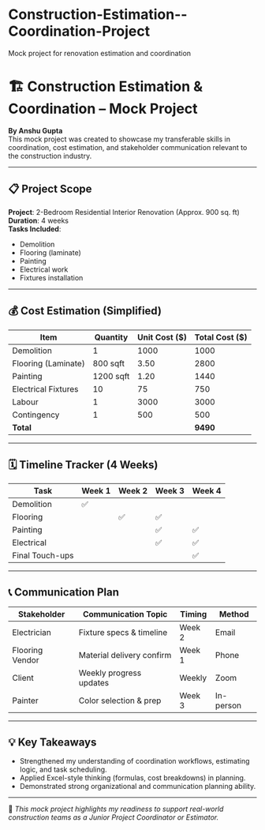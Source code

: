 # Construction-Estimation--Coordination-Project
Mock project for renovation estimation and coordination
# 🏗️ Construction Estimation & Coordination – Mock Project

**By Anshu Gupta**  
This mock project was created to showcase my transferable skills in coordination, cost estimation, and stakeholder communication relevant to the construction industry.

---

## 📋 Project Scope

**Project**: 2-Bedroom Residential Interior Renovation (Approx. 900 sq. ft)  
**Duration**: 4 weeks  
**Tasks Included**:
- Demolition
- Flooring (laminate)
- Painting
- Electrical work
- Fixtures installation

---

## 💰 Cost Estimation (Simplified)

| Item               | Quantity | Unit Cost ($) | Total Cost ($) |
|--------------------|----------|---------------|----------------|
| Demolition         | 1        | 1000          | 1000           |
| Flooring (Laminate)| 800 sqft | 3.50          | 2800           |
| Painting           | 1200 sqft| 1.20          | 1440           |
| Electrical Fixtures| 10       | 75            | 750            |
| Labour             | 1        | 3000          | 3000           |
| Contingency        | 1        | 500           | 500            |
| **Total**          |          |               | **9490**       |

---

## 🗓️ Timeline Tracker (4 Weeks)

| Task               | Week 1 | Week 2 | Week 3 | Week 4 |
|--------------------|--------|--------|--------|--------|
| Demolition         | ✅     |        |        |        |
| Flooring           |        | ✅     | ✅     |        |
| Painting           |        |        | ✅     | ✅     |
| Electrical         |        |        | ✅     | ✅     |
| Final Touch-ups    |        |        |        | ✅     |

---

## 📞 Communication Plan

| Stakeholder       | Communication Topic        | Timing   | Method  |
|-------------------|----------------------------|----------|---------|
| Electrician       | Fixture specs & timeline   | Week 2   | Email   |
| Flooring Vendor   | Material delivery confirm  | Week 1   | Phone   |
| Client            | Weekly progress updates    | Weekly   | Zoom    |
| Painter           | Color selection & prep     | Week 3   | In-person |

---

## 💡 Key Takeaways

- Strengthened my understanding of coordination workflows, estimating logic, and task scheduling.
- Applied Excel-style thinking (formulas, cost breakdowns) in planning.
- Demonstrated strong organizational and communication planning ability.

---

📌 *This mock project highlights my readiness to support real-world construction teams as a Junior Project Coordinator or Estimator.*
